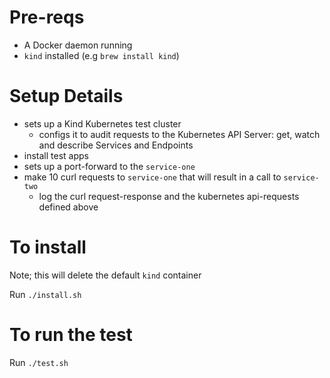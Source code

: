 Pre-reqs
========
- A Docker daemon running
- `kind` installed (e.g `brew install kind`)

Setup Details
=============
- sets up a Kind Kubernetes test cluster
    - configs it to audit requests to the Kubernetes API Server: get, watch and describe Services and Endpoints
- install test apps
- sets up a port-forward to the `service-one`
- make 10 curl requests to `service-one` that will result in a call to `service-two`
    - log the curl request-response and the kubernetes api-requests defined above


To install
==========
Note; this will delete the default `kind` container

Run `./install.sh`

To run the test
===============
Run `./test.sh`
